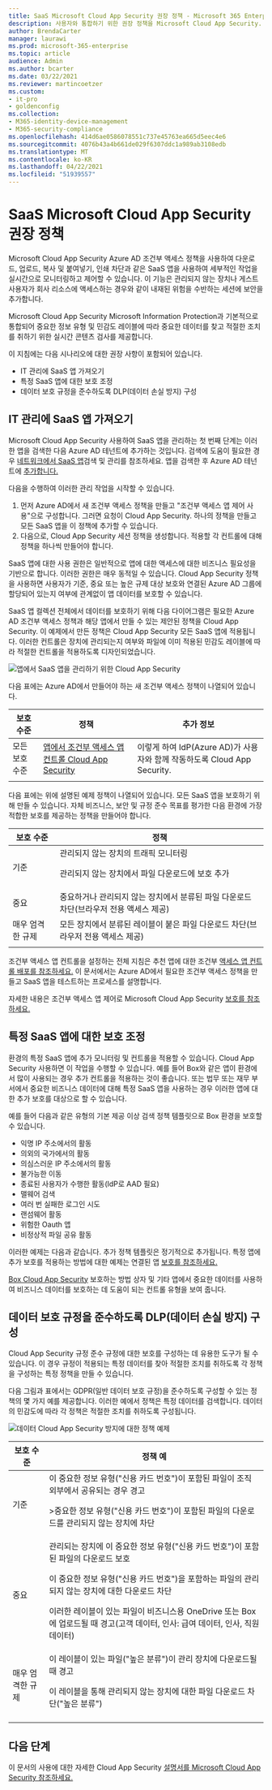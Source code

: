 ```yaml
---
title: SaaS Microsoft Cloud App Security 권장 정책 - Microsoft 365 Enterprise | Microsoft Docs
description: 사용자와 통합하기 위한 권장 정책을 Microsoft Cloud App Security.
author: BrendaCarter
manager: laurawi
ms.prod: microsoft-365-enterprise
ms.topic: article
audience: Admin
ms.author: bcarter
ms.date: 03/22/2021
ms.reviewer: martincoetzer
ms.custom:
- it-pro
- goldenconfig
ms.collection:
- M365-identity-device-management
- M365-security-compliance
ms.openlocfilehash: 414d6ae0586078551c737e45763ea665d5eec4e6
ms.sourcegitcommit: 4076b43a4b661de029f6307ddc1a989ab3108edb
ms.translationtype: MT
ms.contentlocale: ko-KR
ms.lasthandoff: 04/22/2021
ms.locfileid: "51939557"
---
```

# <a name="recommended-microsoft-cloud-app-security-policies-for-saas-apps"></a>SaaS Microsoft Cloud App Security 권장 정책
Microsoft Cloud App Security Azure AD 조건부 액세스 정책을 사용하여 다운로드, 업로드, 복사 및 붙여넣기, 인쇄 차단과 같은 SaaS 앱을 사용하여 세부적인 작업을 실시간으로 모니터링하고 제어할 수 있습니다. 이 기능은 관리되지 않는 장치나 게스트 사용자가 회사 리소스에 액세스하는 경우와 같이 내재된 위험을 수반하는 세션에 보안을 추가합니다.

Microsoft Cloud App Security Microsoft Information Protection과 기본적으로 통합되어 중요한 정보 유형 및 민감도 레이블에 따라 중요한 데이터를 찾고 적절한 조치를 취하기 위한 실시간 콘텐츠 검사를 제공합니다.

이 지침에는 다음 시나리오에 대한 권장 사항이 포함되어 있습니다.

- IT 관리에 SaaS 앱 가져오기
- 특정 SaaS 앱에 대한 보호 조정
- 데이터 보호 규정을 준수하도록 DLP(데이터 손실 방지) 구성

## <a name="bring-saas-apps-into-it-management"></a>IT 관리에 SaaS 앱 가져오기

Microsoft Cloud App Security 사용하여 SaaS 앱을 관리하는 첫 번째 단계는 이러한 앱을 검색한 다음 Azure AD 테넌트에 추가하는 것입니다. 검색에 도움이 필요한 경우 [네트워크에서 SaaS 앱](/cloud-app-security/tutorial-shadow-it)검색 및 관리를 참조하세요. 앱을 검색한 후 Azure AD 테넌트에 [추가합니다.](/azure/active-directory/manage-apps/add-application-portal)

다음을 수행하여 이러한 관리 작업을 시작할 수 있습니다.

1. 먼저 Azure AD에서 새 조건부 액세스 정책을 만들고 "조건부 액세스 앱 제어 사용"으로 구성합니다. 그러면 요청이 Cloud App Security. 하나의 정책을 만들고 모든 SaaS 앱을 이 정책에 추가할 수 있습니다.
1. 다음으로, Cloud App Security 세션 정책을 생성합니다. 적용할 각 컨트롤에 대해 정책을 하나씩 만들어야 합니다.

SaaS 앱에 대한 사용 권한은 일반적으로 앱에 대한 액세스에 대한 비즈니스 필요성을 기반으로 합니다. 이러한 권한은 매우 동적일 수 있습니다. Cloud App Security 정책을 사용하면 사용자가 기준, 중요 또는 높은 규제 대상 보호와 연결된 Azure AD 그룹에 할당되어 있는지 여부에 관계없이 앱 데이터를 보호할 수 있습니다.

SaaS 앱 컬렉션 전체에서 데이터를 보호하기 위해 다음 다이어그램은 필요한 Azure AD 조건부 액세스 정책과 해당 앱에서 만들 수 있는 제안된 정책을 Cloud App Security. 이 예제에서 만든 정책은 Cloud App Security 모든 SaaS 앱에 적용됩니다. 이러한 컨트롤은 장치에 관리되는지 여부와 파일에 이미 적용된 민감도 레이블에 따라 적절한 컨트롤을 적용하도록 디자인되었습니다.

![앱에서 SaaS 앱을 관리하기 위한 Cloud App Security](../../media/microsoft-365-policies-configurations/mcas-manage-saas-apps-2.png)

다음 표에는 Azure AD에서 만들어야 하는 새 조건부 액세스 정책이 나열되어 있습니다.

|보호 수준|정책|추가 정보|
|---|---|---|
|모든 보호 수준|[앱에서 조건부 액세스 앱 컨트롤 Cloud App Security](/cloud-app-security/proxy-deployment-aad#configure-integration-with-azure-ad)|이렇게 하여 IdP(Azure AD)가 사용자와 함께 작동하도록 Cloud App Security.|
||||

다음 표에는 위에 설명된 예제 정책이 나열되어 있습니다. 모든 SaaS 앱을 보호하기 위해 만들 수 있습니다. 자체 비즈니스, 보안 및 규정 준수 목표를 평가한 다음 환경에 가장 적합한 보호를 제공하는 정책을 만들어야 합니다.

|보호 수준|정책|
|---|---|
|기준|관리되지 않는 장치의 트래픽 모니터링 <p> 관리되지 않는 장치에서 파일 다운로드에 보호 추가|
|중요|중요하거나 관리되지 않는 장치에서 분류된 파일 다운로드 차단(브라우저 전용 액세스 제공)|
|매우 엄격한 규제|모든 장치에서 분류된 레이블이 붙은 파일 다운로드 차단(브라우저 전용 액세스 제공)|
|||

조건부 액세스 앱 컨트롤을 설정하는 전체 지침은 추천 앱에 대한 조건부 [액세스 앱 컨트롤 배포를 참조하세요.](/cloud-app-security/proxy-deployment-aad) 이 문서에서는 Azure AD에서 필요한 조건부 액세스 정책을 만들고 SaaS 앱을 테스트하는 프로세스를 설명합니다.

자세한 내용은 조건부 액세스 앱 제어로 Microsoft Cloud App Security [보호를 참조하세요.](/cloud-app-security/proxy-intro-aad)

## <a name="tune-protection-for-specific-saas-apps"></a>특정 SaaS 앱에 대한 보호 조정

환경의 특정 SaaS 앱에 추가 모니터링 및 컨트롤을 적용할 수 있습니다. Cloud App Security 사용하면 이 작업을 수행할 수 있습니다. 예를 들어 Box와 같은 앱이 환경에서 많이 사용되는 경우 추가 컨트롤을 적용하는 것이 좋습니다. 또는 법무 또는 재무 부서에서 중요한 비즈니스 데이터에 대해 특정 SaaS 앱을 사용하는 경우 이러한 앱에 대한 추가 보호를 대상으로 할 수 있습니다.

예를 들어 다음과 같은 유형의 기본 제공 이상 검색 정책 템플릿으로 Box 환경을 보호할 수 있습니다.

- 익명 IP 주소에서의 활동
- 의외의 국가에서의 활동
- 의심스러운 IP 주소에서의 활동
- 불가능한 이동
- 종료된 사용자가 수행한 활동(IdP로 AAD 필요)
- 맬웨어 검색
- 여러 번 실패한 로그인 시도
- 랜섬웨어 활동
- 위험한 Oauth 앱
- 비정상적 파일 공유 활동

이러한 예제는 다음과 같습니다. 추가 정책 템플릿은 정기적으로 추가됩니다. 특정 앱에 추가 보호를 적용하는 방법에 대한 예제는 연결된 앱 [보호를 참조하세요.](/cloud-app-security/protect-connected-apps)

[Box Cloud App Security](/cloud-app-security/protect-box) 보호하는 방법 상자 및 기타 앱에서 중요한 데이터를 사용하여 비즈니스 데이터를 보호하는 데 도움이 되는 컨트롤 유형을 보여 줍니다.

## <a name="configure-data-loss-prevention-dlp-to-help-comply-with-data-protection-regulations"></a>데이터 보호 규정을 준수하도록 DLP(데이터 손실 방지) 구성

Cloud App Security 규정 준수 규정에 대한 보호를 구성하는 데 유용한 도구가 될 수 있습니다. 이 경우 규정이 적용되는 특정 데이터를 찾아 적절한 조치를 취하도록 각 정책을 구성하는 특정 정책을 만들 수 있습니다.

다음 그림과 표에서는 GDPR(일반 데이터 보호 규정)을 준수하도록 구성할 수 있는 정책의 몇 가지 예를 제공합니다. 이러한 예에서 정책은 특정 데이터를 검색합니다. 데이터의 민감도에 따라 각 정책은 적절한 조치를 취하도록 구성됩니다.

![데이터 Cloud App Security 방지에 대한 정책 예제](../../media/microsoft-365-policies-configurations/mcas-dlp.png)

|보호 수준|정책 예|
|---|---|
|기준|이 중요한 정보 유형("신용 카드 번호")이 포함된 파일이 조직 외부에서 공유되는 경우 경고 <p> >중요한 정보 유형("신용 카드 번호")이 포함된 파일의 다운로드를 관리되지 않는 장치에 차단|
|중요|관리되는 장치에 이 중요한 정보 유형("신용 카드 번호")이 포함된 파일의 다운로드 보호 <p> 이 중요한 정보 유형("신용 카드 번호")을 포함하는 파일의 관리되지 않는 장치에 대한 다운로드 차단 <p> 이러한 레이블이 있는 파일이 비즈니스용 OneDrive 또는 Box에 업로드될 때 경고(고객 데이터, 인사: 급여 데이터, 인사, 직원 데이터)|
|매우 엄격한 규제|이 레이블이 있는 파일("높은 분류")이 관리 장치에 다운로드될 때 경고 <p> 이 레이블을 통해 관리되지 않는 장치에 대한 파일 다운로드 차단("높은 분류")|
|||

## <a name="next-steps"></a>다음 단계

이 문서의 사용에 대한 자세한 Cloud App Security [설명서를 Microsoft Cloud App Security 참조하세요.](//cloud-app-security/)
